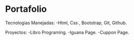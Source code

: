 # Portafolio
Tecnologias Manejadas:
-Html, Css , Bootstrap, Git, Github.

Proyectos:
-Libro Programing.
-Iguana Page.
-Cuppon Page.

